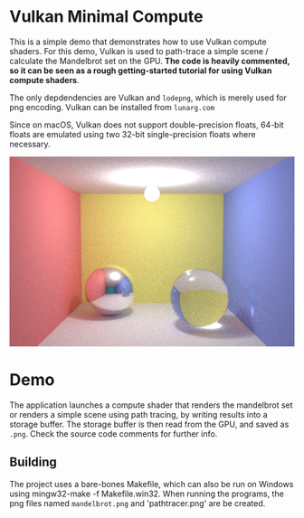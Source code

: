 # Vulkan Minimal Compute

This is a simple demo that demonstrates how to use Vulkan compute shaders.
For this demo, Vulkan is used to path-trace a simple scene / calculate the Mandelbrot set on the GPU. **The code is heavily commented, so it can be seen as a rough getting-started tutorial for using Vulkan compute shaders**.

The only depdendencies are Vulkan and `lodepng`, which is merely used for png encoding. Vulkan can be installed from `lunarg.com`

Since on macOS, Vulkan does not support double-precision floats, 64-bit floats are emulated using two 32-bit single-precision floats where necessary.

![](imageForReadme.png)

# Demo

The application launches a compute shader that renders the mandelbrot set or renders a simple scene using path tracing, by writing results into a storage buffer.
The storage buffer is then read from the GPU, and saved as `.png`. Check the source code comments for further info.

## Building

The project uses a bare-bones Makefile, which can also be run on Windows using mingw32-make -f Makefile.win32. When running the programs,
the png files named `mandelbrot.png` and 'pathtracer.png' are be created. 